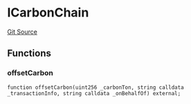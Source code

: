# ICarbonChain
[Git Source](https://github.com/KlimaDAO/klimadao-solidity/blob/b4fb0f4685d5fe4c80ffc162389dfe0abdfe9f39/src/retirement_v1/interfaces/ICarbonChain.sol)


## Functions
### offsetCarbon


```solidity
function offsetCarbon(uint256 _carbonTon, string calldata _transactionInfo, string calldata _onBehalfOf) external;
```

